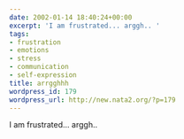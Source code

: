 ```yaml
---
date: 2002-01-14 18:40:24+00:00
excerpt: 'I am frustrated... arggh.. '
tags:
- frustration
- emotions
- stress
- communication
- self-expression
title: arrgghhh
wordpress_id: 179
wordpress_url: http://new.nata2.org/?p=179
---
```


I am frustrated... arggh..